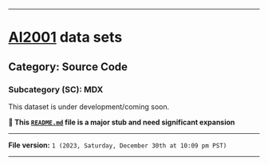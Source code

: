 
***

# [AI2001](https://github.com/seanpm2001/AI2001/) data sets

## Category: Source Code

### Subcategory (SC): MDX

This dataset is under development/coming soon.

**🌱️ This [`README.md`](/README.md) file is a major stub and need significant expansion**

***

**File version:** `1 (2023, Saturday, December 30th at 10:09 pm PST)`

***
